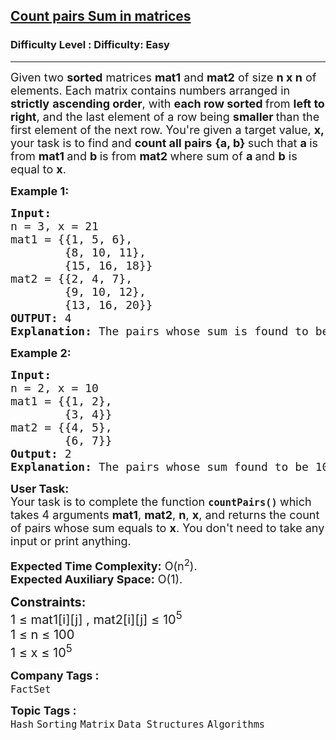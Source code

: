 <h2><a href="https://www.geeksforgeeks.org/problems/count-pairs-sum-in-matrices4332/1?page=2&category=Matrix,Graph&difficulty=Easy&status=unsolved&sortBy=accuracy">Count pairs Sum in matrices</a></h2><h3>Difficulty Level : Difficulty: Easy</h3><hr><div class="problems_problem_content__Xm_eO"><p><span style="font-size: 18px;">Given two <strong>sorted</strong> matrices <strong>mat1</strong> and <strong>mat2</strong> of size <strong>n</strong><strong>&nbsp;x n</strong> of elements. Each matrix contains numbers arranged in <strong>strictly</strong> <strong>ascending order</strong>, with <strong>each row sorted </strong>from <strong>left to right</strong>, and the last element of a row being <strong>smaller </strong>than the first element of the next row. You're given a target value, <strong>x,</strong> your task is to find and <strong>count all pairs</strong> <strong>{a, b} </strong>such that <strong>a </strong>is from <strong>mat1 </strong>and <strong>b </strong>is from <strong>mat2 </strong>where sum of <strong>a </strong>and <strong>b</strong> is equal to <strong>x</strong>.<br></span></p>
<p><span style="font-size: 18px;"><strong>Example 1:</strong></span></p>
<pre><span style="font-size: 18px;"><strong>Input:</strong> 
n = 3, x = 21
mat1 = {{1, 5, 6},
        {8, 10, 11},
        {15, 16, 18}}
mat2 = {{2, 4, 7},
        {9, 10, 12},
        {13, 16, 20}}
<strong>OUTPUT: </strong>4
<strong>Explanation: </strong>The pairs whose sum is found to be 21 are (1, 20), (5, 16), (8, 13), (11, 10).</span></pre>
<p><span style="font-size: 18px;"><strong>Example 2:</strong></span></p>
<pre><span style="font-size: 18px;"><strong>Input:
</strong>n = 2, x = 10
mat1 = {{1, 2},
        {3, 4}}
mat2 = {{4, 5},
        {6, 7}}
<strong>Output: </strong>2
<strong>Explanation: </strong>The pairs whose sum found to be 10 are (4, 6), (3, 7).</span></pre>
<p><span style="font-size: 18px;"><strong>User Task:</strong><br>Your task is to complete the function&nbsp;<strong><code>countPairs()</code></strong><strong> </strong>which takes 4 arguments&nbsp;<strong>mat1</strong>, <strong>mat2</strong>, <strong>n</strong>, <strong>x</strong>, and returns the count of pairs whose sum equals to <strong>x</strong>. You don't need to take any input or print anything.</span></p>
<p><span style="font-size: 18px;"><strong>Expected Time Complexity:</strong> O(n<sup>2</sup>).<br><strong>Expected Auxiliary Space:</strong> O(1).</span></p>
<p><span style="font-size: 20px;"><strong>Constraints:</strong><br>1 ≤ mat1[i][j] , mat2[i][j] ≤ 10<sup>5<br></sup></span><span style="font-size: 20px;">1 ≤ n ≤ 100<br>1 ≤ x ≤ 10<sup>5</sup></span></p></div><p><span style=font-size:18px><strong>Company Tags : </strong><br><code>FactSet</code>&nbsp;<br><p><span style=font-size:18px><strong>Topic Tags : </strong><br><code>Hash</code>&nbsp;<code>Sorting</code>&nbsp;<code>Matrix</code>&nbsp;<code>Data Structures</code>&nbsp;<code>Algorithms</code>&nbsp;